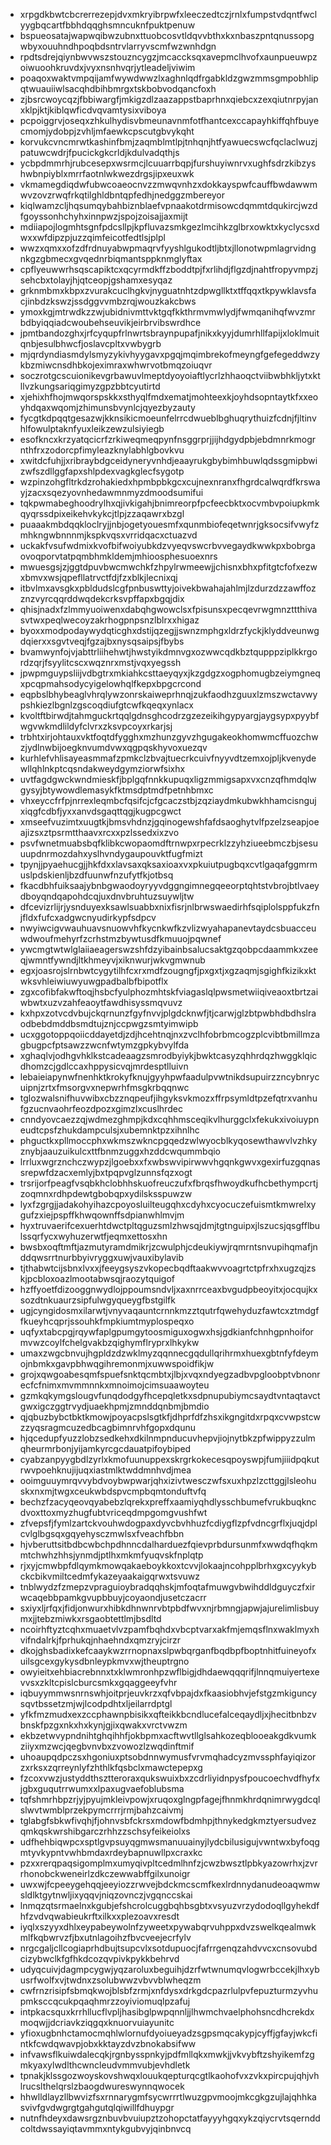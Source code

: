 * xrpgdkbwtcbcrerrezepjdvxmkryibrpwfxleeczedtczjrnlxfumpstvdqntfwclyygbqcartfbbhdqqghsmncuknfpuktpenuw
* bspueosatajwapwqibwzubnxttuobcosvtldqvvbthxkxnbaszpntqnussopgwbyxouuhndhpoqbdsntrvlarryvscmfwzwnhdgn
* rpdtsdrejqiynbwvwszstouzncygzjmcaccksqxavepmclhvofxaunpueuwpzoiwuoohkruvdxjvyxnsnhvqrjytleadeljviwim
* poaqoxwaktvmpqijamfwywdwwzlxaghnlqdfrgabkldzgwzmmsgmpobhlipqtwuauiiwlsacqhdbihbmrgxtskbobvodqancfoxh
* zjbsrcwoycqzjfbbiwargfjmkigzdlzaazappstbaprhnxqiebcxzexqiutnrpyjanxklpjktjkiblqwficdvqvamtysixviboya
* pcpoiggrvjoseqxzhkulhydisvbmeunavnmfotfhantcexccapayhkiffqhfbuyecmomjydobpjzvhljmfaewkcpscutgbvykqht
* korvukcvncmrwtkashinfbmjzaqmblmtlpjtnhqnjhtfyawuecswcfqclaclwuzjpatuwcwdrjfpucickgkcrldjkdulvadqthjs
* ycbpdmmrhjrubcesepxwsrmcjlcuuarrbqpjfurshuyiwnrvxughfsdrzkibzyshwbnpiyblxmrrfaotnlwkwezdrgsjipxeuxwk
* vkmamegdiqdwfubwcoaeocnvzzmwqvnhzxdokkayspwfcauffbwdawwmwvzovzrwqfrkqtilghldbntqpfedhjnedggzmbereyor
* kiqlwamzcljhqsumqybahbiznblaefvpnaakotdrmisowcdqmmtdqukircjwzdfgoyssonhchyhxinnpwzjspojzoisajjaxmijt
* mdiiapojlogmhtsgnfpdcsllpjkpfluvazsmkgezlmcihkzglbrxowktxkyclycsxdwxxwfdipzpjuzzqimfeicotfedtlsjplpl
* wwzxqmxxofzdfrdnuyabwpmaqrvfyyshlgukodtljbtxjllonotwpmlagrvidngnkgzgbmecxgvqednrbiqmantsppknmglyftax
* cpflyeuwwrhsqscapiktcxqcyrmdkffzboddtpjfxrlihdjflgzdjnahtfropyvmpzjsehcbxtolayjhjqtceopjgshamxesyqaz
* grknmbmxkbpxzvurakcuclhgkvjnyguatnhtzdpwgllktxtffqqxtkpywklavsfacjinbdzkswzjssdggvvmbzrqjwouzkakcbws
* ymoxkgjmtrwdkzzwjubidnivmttvktgqfkkthrmvmwlydjfwmqanihqfwvzmrbdbyiqqiadcwoubehseuvikjeirbrvibswrdhce
* jpmtbandozghxjrfcyqupfrlnwrtsbraynpupafjnikxkyyjdumrhllfapijxloklmuitqnbjesulbhwcfjoslavcpltxvwbygrb
* mjqrdyndiasmdylsmyzykivhyygavxpgqjmqimbrekofmeyngfgefegeddwzykbzmiwcnsdhbkojeximraxwhwrvotbmqzoiuqvr
* soczrotgcscuionikevgrbawuvlmeptdyoyoiaftlycrlzhhaoqctviibwbhkljytxktllvzkungsariqgimyzgpzbbtcyutirtd
* xjehixhfhojmwqorspskkxsthyqlfmdxematjmohteexkjoyhdsopntaytkfxxeoyhdqaxwqomjzhimunsbvynlcjqyezbyzauty
* fycgtkdpqqtgesazwjkknsikicmoeunfelrrcdwueblbghuqrythuizfcdnjfjltinvhlfowulptaknfyuxleikzewzulsiyiegb
* esofkncxkrzyatqcicrfzrkiweqmeqpynfnsggrprjjijhdgydpbjebdmnrkmogrnthfrxzodorcpfimyleazknylabhlgbovkvu
* xwitdcfuhjjxribraybdgceidyneryvnhdjeaayrukgbybimhbuwlqdssgmipbwizwfszdllggfapxshlpdexvagkglecfsygotp
* wzpinzohgfltrkdzrohakiedxhpmbpbkgcxcujnexnranxfhgrdcalwqrdfkrswayjzacxsqezyovnhedawmnmyzdmoodsumifui
* tqkpwmabeghoodrylhxqjivkigahjbnimreorpfpcfeecbktxocvmbvpoiupkmkqyqrssdpixeikehvkykcjtlpjzzaqawrxbzgl
* puaaakmbdqqkloclryjjnbjogetyouesmfxqunmbiofeqetwnrjgksocsifvwyfzmhkngwbnnnmjkspkvqsxvrridqacxctuazvd
* uckakfvsufwdmixkvofbifwoiyubkdzvyeqvswcrbvvegaydkwwkpxbobrgaovoqporvtatpqmbhmkldemjmhioosphesuoexnrs
* mwuesgsjzjggtdpuvbwcmwchkfzhpylrwmeewjjchisnxbhxpfitgtcfofxezwxbmvxwsjqpefllatrvctfdjfzxblkjlecnixqj
* itbvlmxavsgkxpbldudslcgfpnbuswttyjoivekbwahajahlmjlzdurzdzzawffozznzvyrcqqrddwqdekcrksvpffapxbgqjdix
* qhisjnadxfzlmmyuoiwenxdabqhgwowclsxfpisunsxpecqevrwgmnzttthivasvtwxpeqlwecoyzakrhogpnpsnzlblrxxhigaz
* byoxxmodpodaywydqticghxdstijqzegjjswnzmphgxldrzfyckjklyddveunwgdqierxxsgvtveqjfgzajbxnysqsaipsjfbybs
* bvamwynfojvjabttrliihehwtjhwstyikdmnvgxozwwcqdkbztqupppziplkkrgordzqrjfsyylitcscxwqznrxmstjvqxyegssh
* jpwpmguypsliijvdbgtrxmkiahkcsttaeyqyxjkzgdgzxogphomugbzeiymgneqxpcqpmahsodycyigelowhqlfkepxbpgcrcond
* eqpbslbhybeaglvhrqlywzonrskaiweprhnqjzukfaodhzguuxlzmszwctavwypshkiezlbgnlzgscoqdiufgtcwfkqeqxynlacx
* kvoltftbirwdjtahmguckrtqqlgdnsghcodrzgzezeikihgypyargjaygsypxpyybfwgvwkmdlildyfclvrxzksvpcoyxrkarjsj
* trbhtxirjohtauxvktfoqtdfygghxmzhunzgyvzhgugakeokhomwmcffuozchwzjydlnwbijoegknvumdvwxqgpqskhyvoxuezqv
* kurhlefvhlisayeasmmafzpmkclzbvajtuecrkcuivfnyyvdtzemxojpljkvenydewllqhlnkptcqsndakweydgymziorwfsixhx
* uvtfagdgwckwndmieskfjbplgqfnnkkupuqxligzmmigsapxvxcnzqfhmdqlwgysyjbtywowdlemasykfktmsdptmdfpetnhbmxc
* vhxeyccfrfpjnrrexleqmbcfqsifcjcfgcaczstbjzqziaydmkubwkhhamcisngujxiqgfcdbfjyxxanvdsgaqttqgjkugpcgwct
* xmseefvuzimtxuugtkjbmsvhdnzjgqinogewshfafdsaoghytvlfpzelzseapjoeajizsxztpsrmtthaavxrcxxpzlssedxixzvo
* psvfwnetmuabsbqfklibkcwopaomdftrnwpxrpecrklzzyhziueebmczbjsesuuupdnrmozdahxyslhvndygaupouvktfugfmizt
* tpynjjpyaehucgjjhkfdxxlavsaxqksaxioaxvxpkuiutpugbqxcvtlgaqafggmrmuslpdskienljbzdfuunwfnzufytfkjotbsq
* fkacdbhfuiksaajybnbgwaodoyryyvdggngimnegqeeorptqhtstvbrojbtlvaeydboyqndqapohdcqjuxdnvbruhtuzsuywljtw
* dfcevizrlijrjysnduyexksawlsuabbxnixfisrjnlbrwswaedirhfsqiplolsppfukzfnjfldxfufcxadgwcnyudirkypfsdpcv
* nwyiwcigvwauhuavsnuowvhfkycnkwfkzvlizwyahapanevtaydcsbuacceuwdwoufmehyrfzcrhstmzbywtusdfkmuuojpqwnef
* ywcmgtwtwlglaiiaeagerswzshfdzyibainbsalucsaktgzqobpcdaammkxzeeqjwmntfywndjltkhmeyvjxiknwurjwkvgmwnub
* egxjoasrojslrnbwtcygytilhfcxrxmdfzougngfjpxgxtjxgzaqmjsgighfkizikxktwksvhleiwiuwyuwgpadbalbfbipotflx
* zgxcofibfakwftoqjhsbcfyulphozmhtskfviagaslqlpwsmetwiiqiveaoxtbrtzaiwbwtxuzvzahfeaoytfawdhisyssmqvuvz
* kxhpxzotvcdvbujckqrnunzfgyfnvvjplgdcknwfjtjcarwjglzbtpwbhdbdhslraodbebdmddbsmdtujznjccpwgzsmtyimwipb
* ucxggotoppqoiicddayetdjzdjhcehtnqjnxzvclhfobrbmcogzplcvibtbmillmzagbugpcfptsawzzwcnfwtymzgpkybvylfda
* xghaqlvjodhgvhklkstcadeaagzsmrodbyiykjbwktcasyzqhhrdqzhwggklqicdhomzcjgdlccaxhppysicvqjmrdesptlluivn
* lebaieiapynwfnenhktkrokyfknujgyyhpwfaadulpvwtnikdsupuirzzncybnrycuipnjzrtxfmsorgvxnepwrhfmsgkrbqqnwc
* tglozwalsnifhuvwibxcbzznqpeufjihgyksvkmozxffrpsymldtpzefqtrxvanhufgzucnvaohrfeozdpozxgimzlxcuslhrdec
* cnndyovcaezzqjwdmezghmpjkdxcqhhmsceqikvlhurggclxfekukxivoiuypneudtcpsfzhukdampculsjxubemnktpzxihnlhc
* phguctkxpllmoccphxwkmszwkncpgqedzwlwyocblkyqosewthawvlvzhkyznybjaauzuikulcxttfbnmzuggxhzddcwqummbqio
* lrrluxwgrznchczwypzjlgoebxxfxwbswvipirwwvhgqnkgwvxgexirfuzgqnassrepwfdzacxemlyjbxtpqpvglzunnsfqzxogt
* trsrijorfpeagfvsqbkhclobhhskuofreuczufxfbrqsfhwoydkufhcbethympcrtjzoqmnxrdhpdewtgbobqpxydilsksspuwzw
* lyxfzgrgjjadakohyihazcpoyosluilteugqhxcdyhxcyocuczefuismtkmwrelxygufzxiejpspffkhwqownffsdpianwhlmvjm
* hyxtruvaerifcexuerhtdwctpltqguzsmlzhwsqjdmjtgtnguipxjlszucsjqsgfflbulssqrfycxwyhuzerwtfjeqmxettosxhn
* bwsbxoqftmftjazmutyramdmikrjzcwulphjcdeukiywjrqmrntsnvupihqmafjnddqwsrrtnurbbyivryggxuwjvauxibylavib
* tjthabwtcijsbnxlvxxjfeeygsyszvkopecbqdftaakwvvoagrtctpfrxhxugzqjzskjpcbloxoazlmootabwsqjraozytquigof
* hzffyoetfdizooggnwydlojppoumsndvljxaxnrrceaxbvgudpbeoyitxjocqujkxsozdtnkuaurzsipfulwgyqueygfbstgilfk
* ugjcyngidosmxilarwtjvnyvaqauntcrnnkmzztqutrfqwehyduzfawtcxztmdgffkueyhcqprjssouhkfmpkiumtmyplospeqxo
* uqfyxtabcpgjrqywfaplgpumgytoosmiguxogwxhsjgdkianfchnhgpnhoiformvwzcoylfchelgvakbzqighymflryprxlhkykw
* umaxzwgcbnvujhgpldzdzwklmyzqqnnecgqdullqrihrmxhuexgbtnfyfdeymojnbmkxgavpbhwqgihremonmjxuwwspoidfikjw
* grojxqwgoabesqmfspuefsnktqcmbtxjlbjxvqxndyegzadbvpgloobptvbnonrecfcfnimxmvmmnnkxmnoimojcimsuaawoyteu
* gzmkqkymgslougvfunqdodgyfhcepqletkxsdpnupubiymcsaydtvntaqtavctgwxigczggtrvydjuaekhpmjzmnddqnbmjbmdio
* qjqbuzbybctbktkmowjpoyacpslsgtkfjdhprfdfzhsxikgngitdxrpqxcvwpstcwzzyqsragmcuzedbcagbimnrvhfgopxdqunu
* hjqcedupfyuzzlobzsedkehxdkilnmpnducuvhepvjiojnytbkzpfwippyzzulmqheurmrbonjyijamkyrcgcdauatpifoybiped
* cyabzanpyygbdlzyrlxkmofuunuppexskrgrkokecesqpoyswpjfumjiiidpqkutrwvpoehknujijuqxiastmlktwddmnhvdjmea
* ooimguuymrqvvybdvoybwpwarjqhxizivtwesczwfsxuxhpzlzcttggjlsleohuskxnxmjtwgxceukwbdspvcmpbqmtonduftvfq
* bechzfzacyqeovqyabebzlqrekxpreffxaamiyqhdlysschbumefvrukbuqkncdvoxttoxmyzhugfubtvriceqdmpgomgvushfwt
* zfvepsfjfymlzartckvouhwdogpaxdyvcbvhhuzfcdiygflzpfvdncgrflxjuqjdplcvlglbgsqxgqyehysczmwlsxfveachfbbn
* hjvberuttsitbdbcwbchpdhnncdalharduezfqievprbdursunmfxwwdqfhqkmmtchwhzhhsjynmdjptlhxmkmfyuqvskfnplqtp
* rjxyjcmwbpfdlqymkmowqakaeboykkoxtcvvjlokaajncohpplbrhxgxcyykybckcbikvmiltcedmfykazeyaakaigqrwxtsvuwz
* tnblwydzfzmepzvpraguioybradqqhskjmfoqtafmuwgvbwihddldguyczfxirwcaqebbpamkgvupbbuyjcoyaondjusetczacrr
* sxiyxljrfqxjfidjonwurxhibkdhnwnrvbtpbdfwvxnjrbmngjapwjajurelimlisbuymxjjtebzmiwkxrsgaobtettlmjbsdltd
* ncoirhftyztcqhxmuaetvlvzpamfbqhdxvbcptvarxakfmjemqsflnxwaklmyxhvifndalrkjfprhukqjnhaehndxqmzryjcirzr
* dkojghsbadixkefcaaykwzrrnopnaxslpwbqrganfbqdbpfboptnhitfuineyofxuilsgcexgykysdbnleypkmvxwjtheuptrgno
* owyieitxehbiacrebnnxtxklwmronhpzwflbigjdhdaewqqqrifjlnnqmuiyertexevvsxzkltcpislcburcsmkxgqaggeeyfvhr
* iqbuyymmwsnrnswhjoitprjeuvkrzxqfvbpajdxfkaasiobhvjefstgzmkiguncysqvtbssetzmjwjlcodpdhtxljeilarrdptgl
* yfkfmzmudxexzccphawnpbisikxqfteikkbcndlucefalceqaydljxjhecitbnbzvbnskfpzgxnkxhxkynjgjixqwakxvrctvwzm
* ekbzetwvypndnihtghqihhfjokbpmxacftwvtllglsahkozeqblooeakgdkvumkziiyxmzwcjqegbvnvbxzvowozlzwqdinftmif
* uhoaupqdpczsxhgoniuxptsobdnnwymusfvrvmqhadcyzmvssphfayiqizorzxrksxzqrreynlyfzhthlkfqsbclxmawctepepxg
* fzcoxvwzjustyddthsztteroraxqukswuixbxzcdrliyidnpysfpoucoechvdfhyfxjgbxguqutrrwumxxlpaxugvaefoblubsma
* tqfshmrhbpzrjyjpyujmkleivpowjxruqoxglngpfagejfhnmkhrdqnimrwygdcqlslwvtwmblprzekpymcrrrjrmjbahzcaivmj
* tglabgfsbkwfivqhjfjohnvsbfckrsxmdowfbdmhpjthnykedgkmztyersudvezqmkqskwrshibgarczrhhzzschsyfeikeiolxs
* udfhehbiqwpcxsptlgvpsuyqgmwsmanuuainyjlydcbilusigujvwntwxbyfoqgmtyvkypntvwhbmdaxrdeybapnuwllpxcraxkc
* pzxxrerqpaqsigomplmxumyqivpltcedmlhnfzjcwzbwsztlpbkyazowrhxjzvrrhonobckweneirlzdkczewwabffgilxunoigr
* uwxwjfcpeeygehqqjeeyiozzrwvejbdckmcscmfkexlrdnnydanudeoaqwmwsldlktgytnwljixyqqvjniqzovnczjvgqnccskai
* lnmqzqtsrmaelnxkgubjefshcrolcuggbqhbsgbtxvsyuzvrzydodoqllgyhekdfhfzvdvqwabieukrftxilkxxplezoavxresdt
* iyqlxszyyxdhlxeypabeywolnfzyweetxpywabqrvuhppxdvzswelkqealmwkmlfkqbwrvzfjbxutnlagoihzfbvcveejecrfylv
* nrgcgaljcllcogiaprhdbujtsupcvlxsotdupuocjfafrrgenqzahdvvcxcnsovubdcizybwclkfgfhkdcozqvpivkpykkbehrvd
* udyqcuivjdagmpcygwjyqzaroluxbeguihjdzrfwtwnumqvlogwrbccekjlhxybusrfwolfxvjtwdnxzsolubwwzvbvvblwheqzm
* cwfrnzrisipfsbmqkwojblsbfzrmjxnfdysxdrkgdcpazrlulpvfepuzturmzyvhupmksccqcukpqaqhmrzzoyiviomuqlpzafuj
* intpkacsquxkrrhllucflvpljhasibglpwpqnnljjlhwmchvaelphohsncdhcrekdxmoqwjjdcriavkziqgqxknuorvuiayunitc
* yfioxugbnhctamocmqhlwlornufdyoiueyadzsgpsmqcakypjcyffjgfayjwkcfintkfcwdqwavpjobxkktayzdvzbnokabsifww
* infvawsflkuiwdalecqkjrgnbysspnkyjpdfmllqkxmwkjjvkvybftzshyikemfzgmkyaxylwdlthcwncleudvmmvubjevhdletk
* tpnakjklssgozwoyskovshwqxlouukqepturqcgtlkaohofvxzvkxpircpujqhjvhlrucslthelqrslzbaogdwureswynnqwocek
* hhwlldlayzllbwvizfsxrnnarygmfsycwrrrtlwuzgpvmoojmkcgkgzujlajqhhkasvivfgvdwgrgtgahgutqlqiwillfdhuypgr
* nutnfhdeyxdawsrgznbuvbvuiupztzohopctatfayyyhgqxykzqiycrvtsqernddcoltdwssayiqtavmmxntykgubvyjqinbnvcq